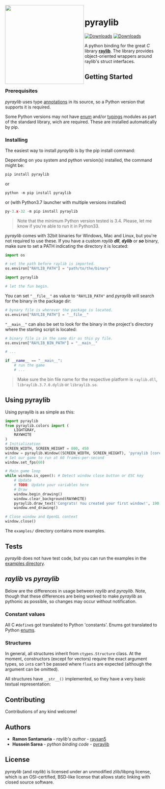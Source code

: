 <img align="left" src="https://github.com/Ho011/pyraylib/blob/main/logo/pyraylib_256x256.png" width=256>

# pyraylib

[![Downloads](https://pepy.tech/badge/pyraylib)](https://pepy.tech/project/pyraylib)
[![Downloads](https://pepy.tech/badge/pyraylib/month)](https://pepy.tech/project/pyraylib)

A python binding for the great _C_ library **[raylib](https://github.com/raysan5/raylib)**.
The library provides object-oriented wrappers around raylib's struct interfaces.

## Getting Started

<!--
These instructions will get you a copy of the project up and running on your local machine for development and testing purposes. See deployment for notes on how to deploy the project on a live system.
-->

### Prerequisites

_pyraylib_ uses type [annotations](https://www.python.org/dev/peps/pep-3107/#id30) in its source, so a Python version that supports it is required.

Some Python versions may not have [enum](https://pypi.org/project/enum/) and/or [typings](https://pypi.org/project/typing/) modules as part of the standard library, wich are required. These are installed automatically by pip.

### Installing

The easiest way to install _pyraylib_ is by the pip install command:

Depending on you system and python version(s) installed, the command might be:

```python
pip install pyraylib
```

or

```python
python -m pip install pyraylib
```

or (with Python3.7 launcher with multiple versions installed)

```python
py-3.x-32 -m pip install pyraylib
```

> Note that the minimum Python version tested is 3.4. Please, let me know if you're able to run it in Python33.

_pyraylib_ comes with 32bit binaries for Windows, Mac and Linux, but you're not required to use these. If you have a custom _raylib_ _**dll**_, _**dylib**_ or _**so**_ binary, make sure to set a PATH indicating the directory it is located:

```python
import os

# set the path before raylib is imported.
os.environ["RAYLIB_PATH"] = "path/to/the/binary"

import pyraylib

# let the fun begin.
```

You can set `"__file__"` as value to `"RAYLIB_PATH"` and _pyraylib_ will search for the binary in the package dir:

```python
# bynary file is wherever the package is located.
os.environ["RAYLIB_PATH"] = "__file__"
```

`"__main__"` can also be set to look for the binary in the project's directory where the starting script is located:

```python
# binary file is in the same dir as this py file.
os.environ["RAYLIB_BIN_PATH"] = "__main__"

# ...

if __name__ == "__main__":
    # run the game
    # ...
```

> Make sure the bin file name for the respective platform is `raylib.dll`, `libraylib.3.7.0.dylib` or `libraylib.so`.

## Using pyraylib

Using pyraylib is as simple as this:

```python
import pyraylib
from pyraylib.colors import (
    LIGHTGRAY,
    RAYWHITE
)
# Initialization
SCREEN_WIDTH, SCREEN_HEIGHT = 800, 450
window = pyraylib.Window((SCREEN_WIDTH, SCREEN_HEIGHT), 'pyraylib [core] example - basic window')
# Set our game to run at 60 frames-per-second
window.set_fps(60)

# Main game loop
while window.is_open(): # Detect window close button or ESC key
    # Update
    # TODO: Update your variables here
    # Draw
    window.begin_drawing()
    window.clear_background(RAYWHITE)
    pyraylib.draw_text('Congrats! You created your first window!', 190, 200, 20, LIGHTGRAY)
    window.end_drawing()

# Close window and OpenGL context
window.close()
```

The `examples/` directory contains more examples.

## Tests

_pyraylib_ does not have test code, but you can run the examples in the [examples directory](https://github.com/Ho011/pyraylib/tree/main/examples).
>
<!--
### Break down into end to end tests

Explain what these tests test and why

```
Give an example
```

### And coding style tests

Explain what these tests test and why

```
Give an example
```

## Deployment

Add additional notes about how to deploy this on a live system

-->

## _raylib_ vs _pyraylib_

Below are the differences in usage between _raylib_ and _pyraylib_. Note, though that these differences are being worked to make _pyraylib_ as pythonic as possible, so changes may occur without notification.

### Constant values

All C `#define`s got translated to Python 'constants'. Enums got translated to
Python [enums](https://docs.python.org/3/library/enum.html).

### Structures

In general, all structures inherit from `ctypes.Structure` class. At the moment, constructors
(except for vectors) require the exact argument types, so `int`s can't be passed
where `float`s are expected (although the argument can be omitted).

All structures have `__str__()` implemented, so they have a very basic textual representation:

## Contributing

Contributions of any kind welcome!

## Authors

* **Ramon Santamaria** - *raylib's author* - [raysan5](https://github.com/raysan5)
* **Hussein Sarea** - *python binding code* - [pyraylib](https://github.com/Ho011/pyraylib)

## License

_pyraylib_ (and _raylib_) is licensed under an unmodified zlib/libpng license, which is an OSI-certified, BSD-like license that allows static linking with closed source software.

<!--
## Acknowledgments

* Hat tip to anyone whose code was used
* Inspiration
* etc
-->
